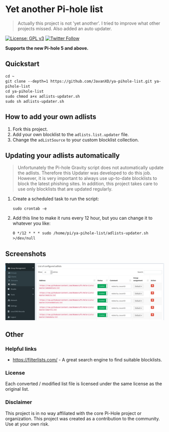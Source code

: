 # Yet another Pi-hole list

> Actually this project is not 'yet another'. I tried to improve what other projects missed. Also added an auto updater. 

 [![License: GPL v3](https://img.shields.io/badge/License-GPLv3-blue.svg)](https://www.gnu.org/licenses/gpl-3.0) [![Twitter Follow](https://img.shields.io/twitter/follow/javanrasokat.svg?style=social&label=Follow)](https://twitter.com/intent/follow?screen_name=javanrasokat)

**Supports the new Pi-hole 5 and above.**

## Quickstart
```
cd ~
git clone --depth=1 https://github.com/JavanXD/ya-pihole-list.git ya-pihole-list
cd ya-pihole-list
sudo chmod a+x adlists-updater.sh
sudo sh adlists-updater.sh
```


## How to add your own adlists

1. Fork this project.
2. Add your own blocklist to the ``adlists.list.updater`` file.
3. Change the ``adListSource`` to your custom blocklist collection. 


## Updating your adlists automatically

> Unfortunately the Pi-hole Gravity script does not automatically update the adlists. Therefore this Updater was developed to do this job. However, it is very important to always use up-to-date blocklists to block the latest phishing sites. In addition, this project takes care to use only blocklists that are updated regularly. 


1. Create a scheduled task to run the script:

	```
	sudo crontab -e 
	```

2. Add this line to make it runs every 12 hour, but you can change it to whatever you like:

	```
	0 */12 * * * sudo /home/pi/ya-pihole-list/adlists-updater.sh >/dev/null
	```
 
## Screenshots
![Pi-hole 5 Adlists](./docs/Pi-hole%205%20Adlists.png)


## Other

### Helpful links
* https://filterlists.com/ - A great search engine to find suitable blocklists.

### License
Each converted / modified list file is licensed under the same license as the original list.
### Disclaimer
This project is in no way affiliated with the core Pi-Hole project or organization. This project was created as a contribution to the community. Use at your own risk.
